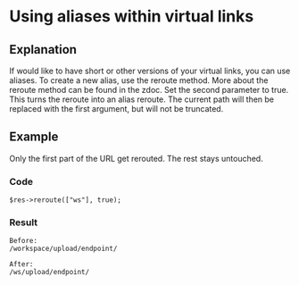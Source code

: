 # Using aliases within virtual links
## Explanation
If would like to have short or  other versions of your virtual links, you can use aliases. To create a new alias, use the reroute method.  More about the reroute method can be found in the zdoc. Set the second parameter to true. This turns the reroute into an alias reroute. The current path will then be replaced with the first argument, but will not be truncated.

## Example
Only the first part of the URL get rerouted. The rest stays untouched.
### Code
`$res->reroute(["ws"], true);`
### Result
    Before:
    /workspace/upload/endpoint/
    
    After:
    /ws/upload/endpoint/